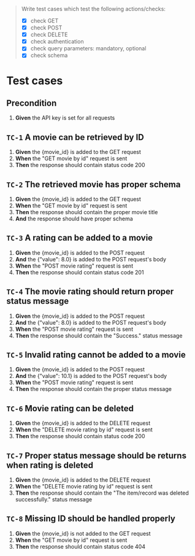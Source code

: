 > Write test cases which test the following actions/checks:
> - [x] check GET
> - [x] check POST
> - [x] check DELETE
> - [x] check authentication
> - [x] check query parameters: mandatory, optional
> - [x] check schema

# Test cases

## Precondition
1. **Given** the API key is set for all requests

## `TC-1` A movie can be retrieved by ID
1. **Given** the {movie_id} is added to the GET request
1. **When** the "GET movie by id" request is sent
1. **Then** the response should contain status code 200

## `TC-2` The retrieved movie has proper schema
1. **Given** the {movie_id} is added to the GET request
1. **When** the "GET movie by id" request is sent
1. **Then** the response should contain the proper movie title
1. **And** the response should have proper schema

## `TC-3` A rating can be added to a movie
1. **Given** the {movie_id} is added to the POST request
1. **And** the {"value": 8.0} is added to the POST request's body
1. **When** the "POST movie rating" request is sent
1. **Then** the response should contain status code 201

## `TC-4` The movie rating should return proper status message
1. **Given** the {movie_id} is added to the POST request
1. **And** the {"value": 8.0} is added to the POST request's body
1. **When** the "POST movie rating" request is sent
1. **Then** the response should contain the "Success." status message

## `TC-5` Invalid rating cannot be added to a movie
1. **Given** the {movie_id} is added to the POST request
1. **And** the {"value": 10.1} is added to the POST request's body
1. **When** the "POST movie rating" request is sent
1. **Then** the response should contain the proper status message

## `TC-6` Movie rating can be deleted
1. **Given** the {movie_id} is added to the DELETE request
1. **When** the "DELETE movie rating by id" request is sent
1. **Then** the response should contain status code 200

## `TC-7` Proper status message should be returns when rating is deleted
1. **Given** the {movie_id} is added to the DELETE request
1. **When** the "DELETE movie rating by id" request is sent
1. **Then** the response should contain the "The item/record was deleted successfully." status message

## `TC-8` Missing ID should be handled properly
1. **Given** the {movie_id} is not added to the GET request
1. **When** the "GET movie by id" request is sent
1. **Then** the response should contain status code 404

